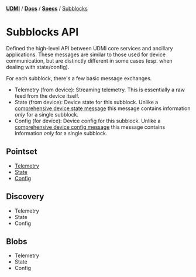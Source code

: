 [**UDMI**](../../) / [**Docs**](../) / [**Specs**](./) / [Subblocks](#)

# Subblocks API

Defined the high-level API between UDMI core services and ancillary applications.
These messages are similar to those used for device communication, but are distinctly
different in some cases (esp. when dealing with state/config).

For each subblock, there's a few basic message exchanges.
* Telemetry (from device): Streaming telemetry. This is essentially a raw feed from the device itself.
* State (from device): Device state for this subblock. Unlike a
  [comprehensive device state message](../../tests/state.tests/example.json)
  this message contains information _only_ for a single subblock.
* Config (for device): Device config for this subblock. Unlike a
  [comprehensive device config message](../../tests/config.tests/example.json)
  this message contains information _only_ for a single subblock.

## Pointset

* [Telemetry](../../tests/event_pointset.tests/example.json)
* [State](../../tests/state_pointset.tests/example.json)
* [Config](../../tests/config_pointset.tests/example.json)

## Discovery

* Telemetry
* State
* Config

## Blobs

* Telemetry
* State
* Config

